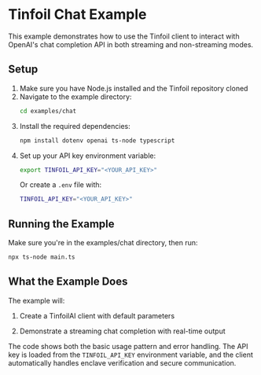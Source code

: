 # Tinfoil Chat Example

This example demonstrates how to use the Tinfoil client to interact with OpenAI's chat completion API in both streaming and non-streaming modes.

## Setup

1. Make sure you have Node.js installed and the Tinfoil repository cloned
2. Navigate to the example directory:
   ```bash
   cd examples/chat
   ```
3. Install the required dependencies:
   ```bash
   npm install dotenv openai ts-node typescript
   ```
4. Set up your API key environment variable:
   ```bash
   export TINFOIL_API_KEY="<YOUR_API_KEY>"
   ```
   Or create a `.env` file with:
   ```bash
   TINFOIL_API_KEY="<YOUR_API_KEY>"
   ```

## Running the Example

Make sure you're in the examples/chat directory, then run:

```bash
npx ts-node main.ts
```

## What the Example Does

The example will:

1. Create a TinfoilAI client with default parameters

2. Demonstrate a streaming chat completion with real-time output

The code shows both the basic usage pattern and error handling. The API key is loaded from the `TINFOIL_API_KEY` environment variable, and the client automatically handles enclave verification and secure communication.

